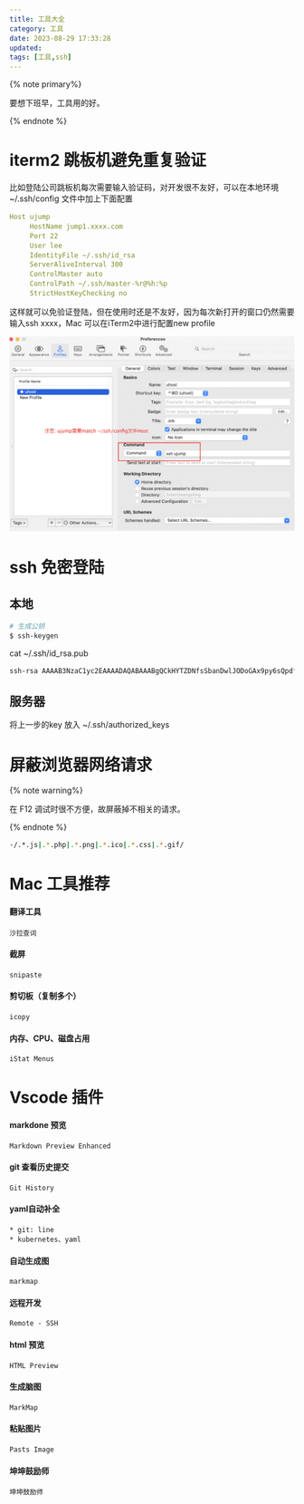 ```yaml
---
title: 工具大全
category: 工具
date: 2023-08-29 17:33:28
updated:
tags: [工具,ssh]
---
```


{% note primary%}

要想下班早，工具用的好。

{% endnote %}

# iterm2 跳板机避免重复验证

比如登陆公司跳板机每次需要输入验证码，对开发很不友好，可以在本地环境 ~/.ssh/config 文件中加上下面配置
```yaml
Host ujump
     HostName jump1.xxxx.com
     Port 22
     User lee
     IdentityFile ~/.ssh/id_rsa
     ServerAliveInterval 300
     ControlMaster auto
     ControlPath ~/.ssh/master-%r@%h:%p
     StrictHostKeyChecking no
```

这样就可以免验证登陆，但在使用时还是不友好，因为每次新打开的窗口仍然需要输入ssh xxxx，Mac 可以在iTerm2中进行配置new profile

![](/img/iterm.png)

# ssh 免密登陆

## 本地
```sh
# 生成公钥
$ ssh-keygen
```

cat ~/.ssh/id_rsa.pub
```sh
ssh-rsa AAAAB3NzaC1yc2EAAAADAQABAAABgQCkHYTZDNfsSbanDwlJODoGAx9py6sQpdf/bfR
```

## 服务器
将上一步的key 放入 ~/.ssh/authorized_keys

# 屏蔽浏览器网络请求

{% note warning%}

在 F12 调试时很不方便，故屏蔽掉不相关的请求。

{% endnote %}

```sh
-/.*.js|.*.php|.*.png|.*.ico|.*.css|.*.gif/
```

# Mac 工具推荐

#### 翻译工具
```
沙拉查词
```

#### 截屏
```
snipaste
```

#### 剪切板（复制多个）
```
icopy
```

#### 内存、CPU、磁盘占用
```
iStat Menus
```


# Vscode 插件
#### markdone 预览
```
Markdown Preview Enhanced
```

#### git 查看历史提交
```
Git History
```

#### yaml自动补全
```
* git: line
* kubernetes、yaml
```

#### 自动生成图
```
markmap
```

#### 远程开发
```
Remote - SSH
```

#### html 预览
```
HTML Preview
```

#### 生成脑图
```
MarkMap
```

#### 粘贴图片
```
Pasts Image
```

#### 坤坤鼓励师
```
坤坤鼓励师
```
